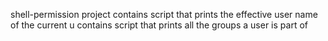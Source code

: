 shell-permission project
contains script that prints the effective user name of the current u
contains script that prints all the groups a user is part of

